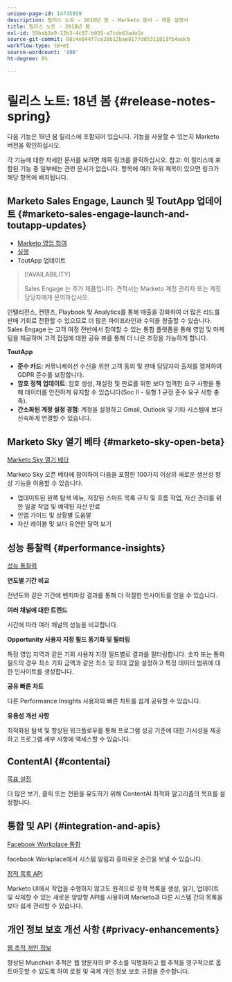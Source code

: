 ```yaml
---
unique-page-id: 14745959
description: 릴리스 노트 - 2018년 봄 - Marketo 문서 - 제품 설명서
title: 릴리스 노트 - 2018년 봄
exl-id: 59bab3a9-12b3-4c87-b035-a7cde63ada1e
source-git-commit: 88c4e844f7ce26b12bae8177dd5311813fb4adcb
workflow-type: tm+mt
source-wordcount: '480'
ht-degree: 0%

---
```


# 릴리스 노트: 18년 봄 {#release-notes-spring}

다음 기능은 18년 봄 릴리스에 포함되어 있습니다. 기능을 사용할 수 있는지 Marketo 버전을 확인하십시오.

각 기능에 대한 자세한 문서를 보려면 제목 링크를 클릭하십시오. 참고: 이 릴리스에 포함된 기능 중 일부에는 관련 문서가 없습니다. 항목에 여러 하위 제목이 있으면 링크가 해당 항목에 배치됩니다.

## Marketo Sales Engage, Launch 및 ToutApp 업데이트 {#marketo-sales-engage-launch-and-toutapp-updates}

* [Marketo 영업 참여](/help/marketo/product-docs/marketo-sales-connect/getting-started/sales-connect-overview.md)
* [실행](/help/marketo/product-docs/marketo-sales-connect/getting-started/sales-connect-overview.md)
* ToutApp 업데이트

>[!AVAILABILITY]
>
>Sales Engage 는 추가 제품입니다. 견적서는 Marketo 계정 관리자 또는 계정 담당자에게 문의하십시오.

인텔리전스, 컨텐츠, Playbook 및 Analytics를 통해 매출을 강화하여 더 많은 리드를 판매 기회로 전환할 수 있으므로 더 많은 파이프라인과 수익을 창출할 수 있습니다. Sales Engage 는 고객 여정 전반에서 참여할 수 있는 통합 플랫폼을 통해 영업 및 마케팅을 제공하며 고객 접점에 대한 공유 뷰를 통해 더 나은 조정을 가능하게 합니다.

**ToutApp**

* **준수 카드**: 커뮤니케이션 수신을 위한 고객 동의 및 판매 담당자의 출처를 캡처하여 GDPR 준수를 보장합니다.
* **암호 정책 업데이트**: 암호 생성, 재설정 및 만료를 위한 보다 엄격한 요구 사항을 통해 데이터를 안전하게 유지할 수 있습니다(Soc II - 유형 1 규정 준수 요구 사항 충족).
* **간소화된 계정 설정 경험**: 계정을 설정하고 Gmail, Outlook 및 기타 시스템에 보다 신속하게 연결할 수 있습니다.

## Marketo Sky 열기 베타 {#marketo-sky-open-beta}

[Marketo Sky 열기 베타](https://help.marketo.com/)

Marketo Sky 오픈 베타에 참여하여 다음을 포함한 100가지 이상의 새로운 생산성 향상 기능을 이용할 수 있습니다.

* 업데이트된 왼쪽 탐색 메뉴, 저장된 스마트 목록 규칙 및 흐름 작업, 자산 관리를 위한 일괄 작업 및 예약된 자산 만료
* 인앱 가이드 및 상황별 도움말
* 자산 레이블 및 보다 유연한 달력 보기

## 성능 통찰력 {#performance-insights}

[성능 통찰력](/help/marketo/product-docs/reporting/performance-insights/performance-insights-overview.md)

**연도별 기간 비교**

전년도와 같은 기간에 벤치마킹 결과를 통해 더 적절한 인사이트를 얻을 수 있습니다.

**여러 채널에 대한 트렌드**

시간에 따라 여러 채널의 성능을 비교합니다.

**Opportunity 사용자 지정 필드 동기화 및 필터링**

특정 영업 지역과 같은 기회 사용자 지정 필드별로 결과를 필터링합니다. 숫자 또는 통화 필드의 경우 최소 기회 금액과 같은 최소 및 최대 값을 설정하고 특정 데이터 범위에 대한 인사이트를 생성합니다.

**공유 빠른 차트**

다른 Performance Insights 사용자와 빠른 차트를 쉽게 공유할 수 있습니다.

**유용성 개선 사항**

최적화된 탐색 및 향상된 워크플로우를 통해 프로그램 성공 기준에 대한 가시성을 제공하고 프로그램 세부 사항에 액세스할 수 있습니다.

## ContentAI {#contentai}

[목표 설정](/help/marketo/product-docs/predictive-content/getting-started/algorithm-goal-settings.md)

더 많은 보기, 클릭 또는 전환을 유도하기 위해 ContentAI 최적화 알고리즘의 목표를 설정합니다.

## 통합 및 API {#integration-and-apis}

[Facebook Workplace 통합](/help/marketo/product-docs/administration/additional-integrations/add-workplace-by-facebook-as-a-launchpoint-service.md)

facebook Workplace에서 시스템 알림과 흥미로운 순간을 보낼 수 있습니다.

[정적 목록 API](https://developers.marketo.com/rest-api/assets/static-lists/)

Marketo UI에서 작업을 수행하지 않고도 원격으로 정적 목록을 생성, 읽기, 업데이트 및 삭제할 수 있는 새로운 양방향 API를 사용하여 Marketo과 다른 시스템 간의 목록을 보다 쉽게 관리할 수 있습니다.

## 개인 정보 보호 개선 사항 {#privacy-enhancements}

[웹 추적 개인 정보](https://developers.marketo.com/javascript-api/lead-tracking/)

향상된 Munchkin 추적은 웹 방문자의 IP 주소를 익명화하고 웹 추적을 영구적으로 옵트아웃할 수 있도록 하여 로컬 및 국제 개인 정보 보호 규정을 준수합니다.
